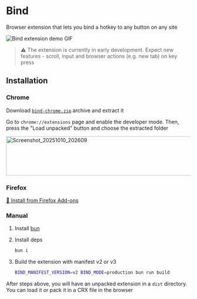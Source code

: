 # Bind

Browser extension that lets you bind a hotkey to any button on any site

![Bind extension demo GIF](https://github.com/user-attachments/assets/5df02a64-5c5f-4d02-814a-056ddc536bd8)

> ⚠️ The extension is currently in early development. Expect new features - scroll, input and browser actions (e.g. new tab)
on key press

## Installation

### Chrome

Download [`bind-chrome.zip`](https://github.com/one-with-violets-in-her-lap/bind/releases/latest) archive and extract it

Go to `chrome://extensions` page and enable the developer mode. Then, press the "Load unpacked" button and choose the extracted folder

<img width="798" height="107" alt="Screenshot_20251010_202609" src="https://github.com/user-attachments/assets/f836e4be-3ac7-4a42-9a1c-284a7613e2f1" />

### Firefox

[🍁 Install from Firefox Add-ons](https://addons.mozilla.org/firefox/addon/bind/)

### Manual

1. Install [bun](https://bun.sh/)

2. Install deps

   ```sh
   bun i
   ```

3. Build the extension with manifest v2 or v3

   ```sh
   BIND_MANIFEST_VERSION=v2 BIND_MODE=production bun run build
   ```

After steps above, you will have an unpacked extension in a `dist` directory. You can load it or pack it in a CRX file in the browser
